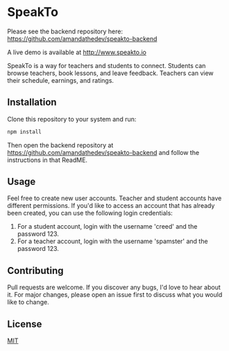 # SpeakTo

Please see the backend repository here: https://github.com/amandathedev/speakto-backend

A live demo is available at http://www.speakto.io

SpeakTo is a way for teachers and students to connect. Students can browse teachers, book lessons, and leave feedback. Teachers can view their schedule, earnings, and ratings.

## Installation

Clone this repository to your system and run:

```bash
npm install
```

Then open the backend repository at https://github.com/amandathedev/speakto-backend and follow the instructions in that ReadME.

## Usage

Feel free to create new user accounts. Teacher and student accounts have different permissions. If you'd like to access an account that has already been created, you can use the following login credentials:

1. For a student account, login with the username 'creed' and the password 123.
2. For a teacher account, login with the username 'spamster' and the password 123.

## Contributing

Pull requests are welcome. If you discover any bugs, I'd love to hear about it. For major changes, please open an issue first to discuss what you would like to change.

## License

[MIT](https://choosealicense.com/licenses/mit/)
